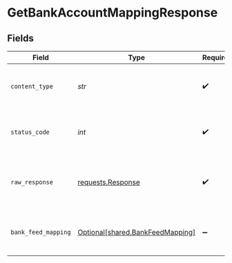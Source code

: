 # GetBankAccountMappingResponse


## Fields

| Field                                                                                                                                                                                                                                                                        | Type                                                                                                                                                                                                                                                                         | Required                                                                                                                                                                                                                                                                     | Description                                                                                                                                                                                                                                                                  | Example                                                                                                                                                                                                                                                                      |
| ---------------------------------------------------------------------------------------------------------------------------------------------------------------------------------------------------------------------------------------------------------------------------- | ---------------------------------------------------------------------------------------------------------------------------------------------------------------------------------------------------------------------------------------------------------------------------- | ---------------------------------------------------------------------------------------------------------------------------------------------------------------------------------------------------------------------------------------------------------------------------- | ---------------------------------------------------------------------------------------------------------------------------------------------------------------------------------------------------------------------------------------------------------------------------- | ---------------------------------------------------------------------------------------------------------------------------------------------------------------------------------------------------------------------------------------------------------------------------- |
| `content_type`                                                                                                                                                                                                                                                               | *str*                                                                                                                                                                                                                                                                        | :heavy_check_mark:                                                                                                                                                                                                                                                           | HTTP response content type for this operation                                                                                                                                                                                                                                |                                                                                                                                                                                                                                                                              |
| `status_code`                                                                                                                                                                                                                                                                | *int*                                                                                                                                                                                                                                                                        | :heavy_check_mark:                                                                                                                                                                                                                                                           | HTTP response status code for this operation                                                                                                                                                                                                                                 |                                                                                                                                                                                                                                                                              |
| `raw_response`                                                                                                                                                                                                                                                               | [requests.Response](https://requests.readthedocs.io/en/latest/api/#requests.Response)                                                                                                                                                                                        | :heavy_check_mark:                                                                                                                                                                                                                                                           | Raw HTTP response; suitable for custom response parsing                                                                                                                                                                                                                      |                                                                                                                                                                                                                                                                              |
| `bank_feed_mapping`                                                                                                                                                                                                                                                          | [Optional[shared.BankFeedMapping]](../../models/shared/bankfeedmapping.md)                                                                                                                                                                                                   | :heavy_minus_sign:                                                                                                                                                                                                                                                           | Success                                                                                                                                                                                                                                                                      | {"sourceAccountId":"acc-002","targetAccountId":"account-081","sourceCurrency":"USD","status":"Success","feedStartDate":"2023-01-09T14:14:14.1057478Z","sourceAccountName":"ACME Bank","sourceAccountNumber":"1234-5678","sourceBalance":500,"targetAccountName":"ACME Bank"} |